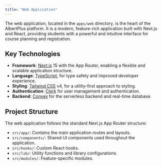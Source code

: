 ```yaml
---
title: "Web Application"
---
```


The web application, located in the `apps/web` directory, is the heart of the AlbertPlus platform. It is a modern, feature-rich application built with Next.js and React, providing students with a powerful and intuitive interface for course planning and registration.

## Key Technologies

- **Framework**: [Next.js](https://nextjs.org/) 15 with the App Router, enabling a flexible and scalable application structure.
- **Language**: [TypeScript](https://www.typescriptlang.org/), for type safety and improved developer experience.
- **Styling**: [Tailwind CSS](https://tailwindcss.com/) v4, for a utility-first approach to styling.
- **Authentication**: [Clerk](https://clerk.com/) for user management and authentication.
- **Backend**: [Convex](https://www.convex.dev/) for the serverless backend and real-time database.

## Project Structure

The web application follows the standard Next.js App Router structure:

- `src/app/`: Contains the main application routes and layouts.
- `src/components/`: Shared UI components used throughout the application.
- `src/hooks/`: Custom React hooks.
- `src/lib/`: Utility functions and library configurations.
- `src/modules/`: Feature-specific modules.
